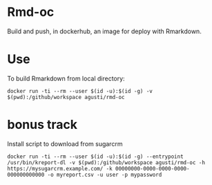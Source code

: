 # Rmd-oc

Build and push, in dockerhub, an image for deploy with Rmarkdown.
# Use

To build Rmarkdown from local directory:

```
docker run -ti --rm --user $(id -u):$(id -g) -v $(pwd):/github/workspace agusti/rmd-oc
```

# bonus track

Install script to download from sugarcrm
```
docker run -ti --rm --user $(id -u):$(id -g) --entrypoint /usr/bin/kreport-dl -v $(pwd):/github/workspace agusti/rmd-oc -h https://mysugarcrm.example.com/ -k 00000000-0000-0000-0000-000000000000 -o myreport.csv -u user -p mypassword
```
